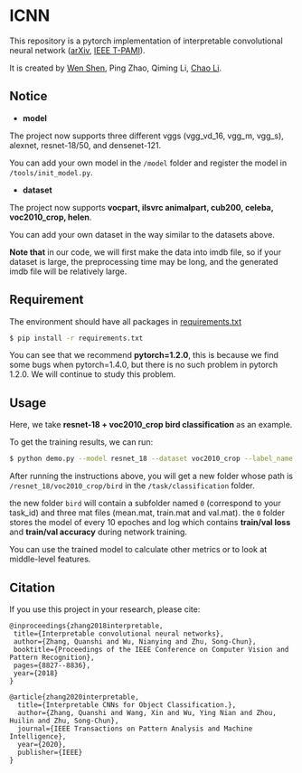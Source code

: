 # ICNN

This repository is a pytorch implementation of interpretable convolutional neural network
([arXiv](https://arxiv.org/abs/1710.00935), [IEEE T-PAMI](https://ieeexplore.ieee.org/document/9050545)). 

It is created by [Wen Shen](https://ada-shen.github.io), Ping Zhao, Qiming Li, [Chao Li](
http://www.ict.cas.cn/sourcedb_2018_ict_cas/cn/jssrck/201810/t20181030_5151364.html).


## Notice
- **model**

The project now supports three different vggs (vgg_vd_16, vgg_m, vgg_s),
                                         alexnet, resnet-18/50, and densenet-121.
                                         
You can add your own model in the `/model` folder and register the model in `/tools/init_model.py`.

- **dataset**

The project now supports **vocpart, ilsvrc animalpart, cub200, 
                         celeba, voc2010_crop, helen**.
                         
You can add your own dataset in the way similar to the datasets above. 

**Note that** in our code, we will first make the data into imdb file, 
so if your dataset is large, the preprocessing time may be long, 
and the generated imdb file will be relatively large.

## Requirement

The environment should have all packages in [requirements.txt](./requirements.txt)
```bash
$ pip install -r requirements.txt
```

You can see that we recommend **pytorch=1.2.0**, this is because we find some bugs when pytorch=1.4.0,
but there is no such problem in pytorch 1.2.0. We will continue to study this problem.

## Usage
Here, we take **resnet-18 + voc2010_crop bird classification** as an example.

To get the training results, we can run:
```bash
$ python demo.py --model resnet_18 --dataset voc2010_crop --label_name bird
```
After running the instructions above, you will get a new folder whose path is
`/resnet_18/voc2010_crop/bird` in the `/task/classification` folder.

the new folder `bird` will contain a subfolder named `0` (correspond to your task_id) and three mat files (mean.mat, train.mat and val.mat).
the `0` folder stores the model of every 10 epoches and log which contains 
**train/val loss** and **train/val accuracy**  during network training.

You can use the trained model to calculate other metrics or to look at middle-level features.

<!--our experiment environment: 
    python: 3.7.7
    torch: 1.2.0
    torchvision: 0.4.0a0
    cuda: 10.2
    gpu: 2080Ti
-->

## Citation

If you use this project in your research, please cite:

```
@inproceedings{zhang2018interpretable,
 title={Interpretable convolutional neural networks},
 author={Zhang, Quanshi and Wu, Nianying and Zhu, Song-Chun},
 booktitle={Proceedings of the IEEE Conference on Computer Vision and Pattern Recognition},
 pages={8827--8836},
 year={2018}
}
```
```
@article{zhang2020interpretable,
  title={Interpretable CNNs for Object Classification.},
  author={Zhang, Quanshi and Wang, Xin and Wu, Ying Nian and Zhou, Huilin and Zhu, Song-Chun},
  journal={IEEE Transactions on Pattern Analysis and Machine Intelligence},
  year={2020},
  publisher={IEEE}
}
```


